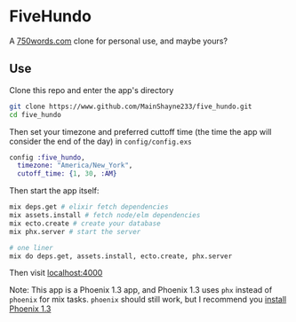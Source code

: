 # FiveHundo

A [750words.com](http://750words.com) clone for personal use, and maybe yours?

## Use
Clone this repo and enter the app's directory
```bash
git clone https://www.github.com/MainShayne233/five_hundo.git
cd five_hundo
```
Then set your timezone and preferred cuttoff time (the time the app will consider the end of the day) in `config/config.exs`
```elixir
config :five_hundo,
  timezone: "America/New_York",
  cutoff_time: {1, 30, :AM}
```

Then start the app itself:
```bash
mix deps.get # elixir fetch dependencies
mix assets.install # fetch node/elm dependencies
mix ecto.create # create your database
mix phx.server # start the server

# one liner
mix do deps.get, assets.install, ecto.create, phx.server
```

Then visit [localhost:4000](http://localhost:4000)

Note: This app is a Phoenix 1.3 app, and Phoenix 1.3 uses `phx` instead of `phoenix` for mix tasks.
`phoenix` should still work, but I recommend you [install Phoenix 1.3](https://github.com/phoenixframework/phoenix/blob/master/installer/README.md)
